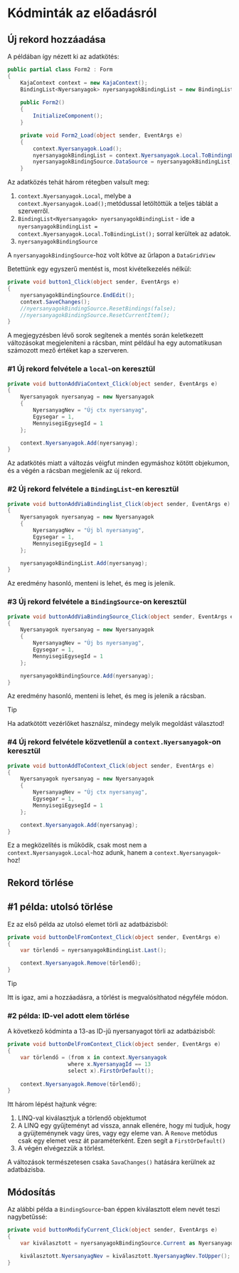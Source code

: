 

# Kódminták az előadásról

## Új rekord hozzáadása

A példában így nézett ki az adatkötés:

```csharp
public partial class Form2 : Form
{
    KajaContext context = new KajaContext();
    BindingList<Nyersanyagok> nyersanyagokBindingList = new BindingList<Nyersanyagok>();
    
    public Form2()
    {
        InitializeComponent();
    }

    private void Form2_Load(object sender, EventArgs e)
    {
        context.Nyersanyagok.Load();
        nyersanyagokBindingList = context.Nyersanyagok.Local.ToBindingList();
        nyersanyagokBindingSource.DataSource = nyersanyagokBindingList;
    }
```

Az adatközés tehát három rétegben valsult meg:

1. `context.Nyersanyagok.Local`, melybe a `context.Nyersanyagok.Load();`metódussal letöltöttük a teljes táblát a szerverről.
2. `BindingList<Nyersanyagok> nyersanyagokBindingList` - ide a `nyersanyagokBindingList = context.Nyersanyagok.Local.ToBindingList();` sorral kerültek az adatok.
3. `nyersanyagokBindingSource`

A `nyersanyagokBindingSource`-hoz volt kötve az űrlapon a `DataGridView`

Betettünk egy egyszerű mentést is, most kivételkezelés nélkül:

```csharp
private void button1_Click(object sender, EventArgs e)
{
    nyersanyagokBindingSource.EndEdit();
    context.SaveChanges();
    //nyersanyagokBindingSource.ResetBindings(false);
    //nyersanyagokBindingSource.ResetCurrentItem();
}
```

A megjegyzésben lévő sorok segítenek a mentés során keletkezett változásokat megjeleníteni a rácsban, mint például ha egy automatikusan számozott mező értéket kap a szerveren. 

### #1 Új rekord felvétele a `local`-on keresztül

```csharp
private void buttonAddViaContext_Click(object sender, EventArgs e)
{
    Nyersanyagok nyersanyag = new Nyersanyagok
    {
        NyersanyagNev = "Új ctx nyersanyag",
        Egysegar = 1,
        MennyisegiEgysegId = 1
    };

    context.Nyersanyagok.Add(nyersanyag);
}
```

Az adatkötés miatt a változás véigfut minden egymáshoz kötött objekumon, és a végén a rácsban megjelenik az új rekord.

### #2 Új rekord felvétele a `BindingList`-en keresztül

```csharp
private void buttonAddViaBindinglist_Click(object sender, EventArgs e)
{
    Nyersanyagok nyersanyag = new Nyersanyagok
    {
        NyersanyagNev = "Új bl nyersanyag",
        Egysegar = 1,
        MennyisegiEgysegId = 1
    };

    nyersanyagokBindingList.Add(nyersanyag);
}
```

Az eredmény hasonló, menteni is lehet, és meg is jelenik.

### #3 Új rekord felvétele a `BindingSource`-on keresztül

```csharp
private void buttonAddViaBindingSource_Click(object sender, EventArgs e)
{
    Nyersanyagok nyersanyag = new Nyersanyagok
    {
        NyersanyagNev = "Új bs nyersanyag",
        Egysegar = 1,
        MennyisegiEgysegId = 1
    };

    nyersanyagokBindingSource.Add(nyersanyag);
}
```

Az eredmény hasonló, menteni is lehet, és meg is jelenik a rácsban.

> [!TIP]
>
> Ha adatkötött vezérlőket használsz, mindegy melyik megoldást választod!

### #4 Új rekord felvétele közvetlenül a `context.Nyersanyagok`-on keresztül

```csharp
private void buttonAddToContext_Click(object sender, EventArgs e)
{
    Nyersanyagok nyersanyag = new Nyersanyagok
    {
        NyersanyagNev = "Új ctx nyersanyag",
        Egysegar = 1,
        MennyisegiEgysegId = 1
    };

    context.Nyersanyagok.Add(nyersanyag);
}
```

Ez a megközelítés is működik, csak most nem a `context.Nyersanyagok.Local`-hoz adunk, hanem a `context.Nyersanyagok`-hoz!

## Rekord törlése

## #1 példa: utolsó törlése

Ez az első példa az utolsó elemet törli az adatbázisból:

```csharp
private void buttonDelFromContext_Click(object sender, EventArgs e)
{
    var törlendő = nyersanyagokBindingList.Last();

    context.Nyersanyagok.Remove(törlendő);
}
```

> [!TIP]
>
> Itt is igaz, ami a hozzáadásra, a törlést is megvalósíthatod négyféle módon.

### #2 példa: ID-vel adott elem törlése

A következő kódminta a 13-as ID-jű nyersanyagot törli az adatbázisból:

```csharp
private void buttonDelFromContext_Click(object sender, EventArgs e)
{
    var törlendő = (from x in context.Nyersanyagok
                   where x.NyersanyagId == 13
                   select x).FirstOrDefault();
     
    context.Nyersanyagok.Remove(törlendő);
}
```

Itt három lépést hajtunk végre:

1. LINQ-val kiválasztjuk a törlendő objektumot
2. A LINQ egy gyűjteményt ad vissza, annak ellenére, hogy mi tudjuk, hogy a gyüjteménynek vagy üres, vagy egy eleme van. A `Remove` metódus csak egy elemet vesz át paraméterként. Ezen segít a `FirstOrDefault()`
3. A végén elvégezzük a törlést.

A változások természetesen csaka `SavaChanges()` hatására kerülnek az adatbázisba.

## Módosítás

Az alábbi példa a `BindingSource`-ban éppen kiválasztott elem nevét teszi nagybetűssé:

```csharp
private void buttonModifyCurrent_Click(object sender, EventArgs e)
{
    var kiválasztott = nyersanyagokBindingSource.Current as Nyersanyagok;

    kiválasztott.NyersanyagNev = kiválasztott.NyersanyagNev.ToUpper();
}
```

